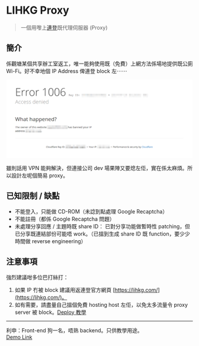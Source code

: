 # LIHKG Proxy #
> 一個用嚟上[連登](https://lihkg.com/)既代理伺服器 (Proxy)

## 簡介 ##
係觀塘某個共享辦工室返工，唯一能夠使用既（免費）上網方法係場地提供既公廁 Wi-Fi。好不幸地個 IP Address 俾連登 block 左⋯⋯

![Screen Preview](https://github.com/icelam/lihkg-proxy/raw/master/docs/cloudflare.png)

雖則話用 VPN 能夠解決，但連接公司 dev 場果陣又要熄左佢，實在係太麻煩。所以設計左呢個簡易 proxy。

## 已知限制 / 缺點 ##
* 不能登入，只能做 CD-ROM（未諗到點處理 Google Recaptcha）
* 不能註冊（都係 Google Recaptcha 問題）
* 未處理分享回應 / 主題時既 share ID： 已對分享功能做暫時性 patching，但已分享既連結部份可能唔 work。（已搵到生成 share ID 既 function，要少少時間做 reverse engineering）

## 注意事項 ##
強烈建議咁多位巴打絲打：
1. 如果 IP 冇被 block 建議用返連登官方網頁 [https://lihkg.com/](https://lihkg.com/)。  
2. 如有需要，請盡量自己搵個免費 hosting host 左佢，以免太多流量令 proxy server 被 block。[Deploy 教學](https://github.com/icelam/lihkg-proxy/blob/master/docs/DEPLOYMENT.md)

---

利申：Front-end 狗一名，唔熟 backend。只供教學用途。  
[Demo Link](https://lihkg-proxy.herokuapp.com/)